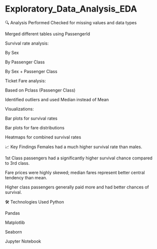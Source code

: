 # Exploratory_Data_Analysis_EDA

🔍 Analysis Performed
Checked for missing values and data types

Merged different tables using PassengerId

Survival rate analysis:

By Sex

By Passenger Class

By Sex + Passenger Class

Ticket Fare analysis:

Based on Pclass (Passenger Class)

Identified outliers and used Median instead of Mean

Visualizations:

Bar plots for survival rates

Bar plots for fare distributions

Heatmaps for combined survival rates

📈 Key Findings
Females had a much higher survival rate than males.

1st Class passengers had a significantly higher survival chance compared to 3rd class.

Fare prices were highly skewed; median fares represent better central tendency than mean.

Higher class passengers generally paid more and had better chances of survival.

🛠️ Technologies Used
Python

Pandas

Matplotlib

Seaborn

Jupyter Notebook
